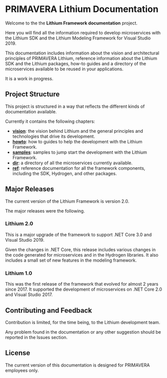 # PRIMAVERA Lithium Documentation

Welcome to the the **Lithium Framework documentation** project.

Here you will find all the information required to develop microservices with the Lithium SDK and the Lithium Modeling Framework for Visual Studio 2019.

This documentation includes information about the vision and architectural principles of PRIMAVERA Lithium, reference information about the Lithium SDK and the Lithium packages, how-to guides and a directory of the microservices available to be reused in your applications.

It is a work in progress.

## Project Structure

This project is structured in a way that reflects the different kinds of documentation available.

Currently it contains the following chapters:

- [**vision**](./vision/README.md): the vision behind Lithium and the general principles and technologies that drive its development.
- [**howto**](./howto/README.md): how to guides to help the development with the Lithium Framework.
- [**samples**](./samples/README.md): samples to jump start the development with the Lithium Framework.
- [**dir**](./dir/README.md): a directory of all the microservices currently available.
- [**ref**](./ref/README.md): reference documentation for all the framework components, including the SDK, Hydrogen, and other packages.

## Major Releases

The current version of the Lithium Framework is version 2.0.

The major releases were the following.

### Lithium 2.0

This is a major upgrade of the framework to support .NET Core 3.0 and Visual Studio 2019.

Given the changes in .NET Core, this release includes various changes in the code generated for microservices and in the Hydrogen libraries. It also includes a small set of new features in the modeling framework.

### Lithium 1.0

This was the first release of the framework that evolved for almost 2 years since 2017. It supported the development of microservices on .NET Core 2.0 and Visual Studio 2017.

## Contributing and Feedback

Contribution is limited, for the time being, to the Lithium development team.

Any problem found in the documentation or any other suggestion should be reported in the Issues section.

## License

The current version of this documentation is designed for PRIMAVERA employees only.

